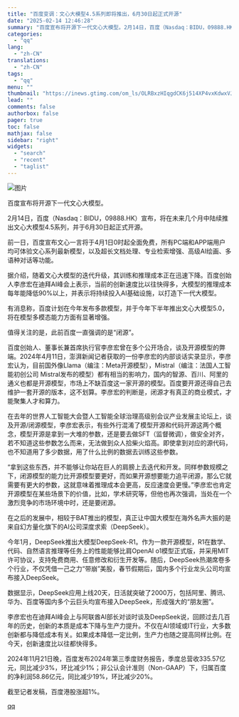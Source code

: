 ```yaml
---
title: "百度变调：文心大模型4.5系列即将推出，6月30日起正式开源"
date: "2025-02-14 12:46:28"
summary: "百度宣布将开源下一代文心大模型。2月14日，百度（Nasdaq：BIDU，09888.HK）宣布，将..."
categories:
  - "qq"
lang:
  - "zh-CN"
translations:
  - "zh-CN"
tags:
  - "qq"
menu: ""
thumbnail: "https://inews.gtimg.com/om_ls/OLRBxzHIqgdCK6j514XP4vxKdwxVJA13rnKUb97B9oFGEAA_640360/0"
lead: ""
comments: false
authorbox: false
pager: true
toc: false
mathjax: false
sidebar: "right"
widgets:
  - "search"
  - "recent"
  - "taglist"
---
```


![图片](https://inews.gtimg.com/om_bt/OzEse1jF88LqjuH0nXD12MfLtNDwQTtO4zYOdZ297Gum0AA/641)

百度宣布将开源下一代文心大模型。

2月14日，百度（Nasdaq：BIDU，09888.HK）宣布，将在未来几个月中陆续推出文心大模型4.5系列，并于6月30日起正式开源。

前一日，百度宣布文心一言将于4月1日0时起全面免费，所有PC端和APP端用户均可体验文心系列最新模型，以及超长文档处理、专业检索增强、高级AI绘画、多语种对话等功能。

据介绍，随着文心大模型的迭代升级，其训练和推理成本正在迅速下降。百度创始人李彦宏在迪拜AI峰会上表示，当前的创新速度比以往快得多，大模型的推理成本每年能降低90%以上，并表示将持续投入AI基础设施，以打造下一代大模型。

有消息称，百度计划在今年发布多款模型，并于今年下半年推出文心大模型5.0，将在模型多模态能力方面有显著增强。

值得关注的是，此前百度一直强调的是“闭源”。

百度创始人、董事长兼首席执行官李彦宏曾在多个公开场合，谈及开源模型的弊端。2024年4月11日，澎湃新闻记者获取的一份李彦宏的内部谈话实录显示，李彦宏认为，目前国外像Llama（编注：Meta开源模型），Mistral（编注：法国人工智能初创公司 Mistral发布的模型）都有相当的影响力，国内的智源、百川、阿里的通义也都是开源模型，市场上不缺百度这一家开源的模型。百度要开源还得自己去维护一套开源的版本，这不划算。李彦宏的判断是，闭源才有真正的商业模式，才能聚集人才和算力。

在去年的世界人工智能大会暨人工智能全球治理高级别会议产业发展主论坛上，谈及开源/闭源模型，李彦宏表示，有些外行混淆了模型开源和代码开源这两个概念，模型开源是拿到一大堆的参数，还是要去做SFT（监督微调），做安全对齐，若不知道这些参数怎么而来，无法做到众人拾柴火焰高。即使拿到对应的源代码，也不知道用了多少数据，用了什么比例的数据去训练这些参数。

“拿到这些东西，并不能够让你站在巨人的肩膀上去迭代和开发。同样参数规模之下，闭源模型的能力比开源模型要更好，而如果开源想要能力追平闭源，那么它就需要有更大的参数，这就意味着推理成本会更高，反应速度会更慢。”李彦宏也肯定开源模型在某些场景下的价值，比如，学术研究等，但他也再次强调，当处在一个激烈竞争的市场环境中时，还是要闭源。

在之后的发展中，相较于BAT推出的模型，真正让中国大模型在海外名声大振的是来自幻方量化旗下的AI公司深度求索（DeepSeek）。

今年1月，DeepSeek推出大模型DeepSeek-R1。作为一款开源模型，R1在数学、代码、自然语言推理等任务上的性能能够比肩OpenAI o1模型正式版，并采用MIT许可协议，支持免费商用、任意修改和衍生开发等。随后，DeepSeek热潮席卷多个行业，不仅凭借一己之力“带崩”美股，春节假期后，国内多个行业龙头公司均宣布接入DeepSeek。

数据显示，DeepSeek应用上线20天，日活就突破了2000万，包括阿里、腾讯、华为、百度等国内多个云巨头均宣布接入DeepSeek，形成强大的“朋友圈”。

李彦宏也在迪拜AI峰会上与阿联酋AI部长对谈时谈及DeepSeek说，回顾过去几百年的历史，创新的本质是成本下降与生产力提升。不仅在AI领域或IT行业，大多数创新都与降低成本有关。如果成本降低一定比例，生产力也随之提高同样比例。在今天，创新速度比以往都快得多。

2024年11月21日晚，百度发布2024年第三季度财务报告，季度总营收335.57亿元，同比减少3%，环比减少1%；非公认会计准则（Non-GAAP）下，归属百度的净利润58.86亿元，同比减少19%，环比减少20%。

截至记者发稿，百度港股涨超1%。

[qq](https://new.qq.com/rain/a/20250214A042HS00)
